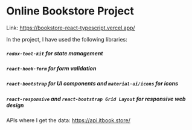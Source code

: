 # Online Bookstore Project

Link: https://bookstore-react-typescript.vercel.app/

In the project, I have used the following libraries:

##### `redux-tool-kit` for state management
##### `react-hook-form` for form validation
##### `react-bootstrap` for UI components and `material-ui/icons` for icons
##### `react-responsive` and `react-bootstrap Grid Layout` for responsive web design

APIs where I get the data: https://api.itbook.store/
